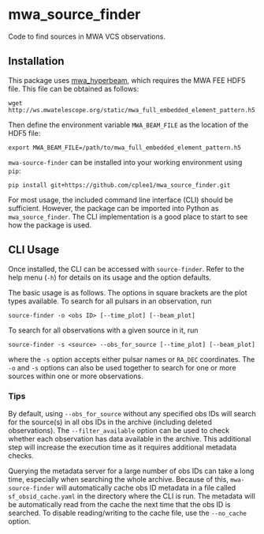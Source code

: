 # mwa_source_finder
Code to find sources in MWA VCS observations.

## Installation
This package uses [mwa_hyperbeam](https://github.com/MWATelescope/mwa_hyperbeam),
which requires the MWA FEE HDF5 file. This file can be obtained as follows:

    wget http://ws.mwatelescope.org/static/mwa_full_embedded_element_pattern.h5

Then define the environment variable `MWA_BEAM_FILE` as the location of the HDF5 file:

    export MWA_BEAM_FILE=/path/to/mwa_full_embedded_element_pattern.h5

`mwa-source-finder` can be installed into your working environment using `pip`:

    pip install git+https://github.com/cplee1/mwa_source_finder.git

For most usage, the included command line interface (CLI) should be sufficient.
However, the package can be imported into Python as `mwa_source_finder`. The
CLI implementation is a good place to start to see how the package is used.

## CLI Usage
Once installed, the CLI can be accessed with `source-finder`. Refer to the help
menu (`-h`) for details on its usage and the option defaults.

The basic usage is as follows. The options in square brackets are the plot types
available. To search for all pulsars in an observation, run

    source-finder -o <obs ID> [--time_plot] [--beam_plot]

To search for all observations with a given source in it, run

    source-finder -s <source> --obs_for_source [--time_plot] [--beam_plot]

where the `-s` option accepts either pulsar names or `RA_DEC` coordinates.
The `-o` and `-s` options can also be used together to search for one or more
sources within one or more observations.

### Tips
By default, using `--obs_for_source` without any specified obs IDs will search
for the source(s) in all obs IDs in the archive (including deleted observations).
The `--filter_available` option can be used to check whether each observation has
data available in the archive. This additional step will increase the execution
time as it requires additional metadata checks.

Querying the metadata server for a large number of obs IDs can take a long time,
especially when searching the whole archive. Because of this, `mwa-source-finder` will
automatically cache obs ID metadata in a file called `sf_obsid_cache.yaml` in the
directory where the CLI is run. The metadata will be automatically read from the
cache the next time that the obs ID is searched. To disable reading/writing
to the cache file, use the `--no_cache` option.